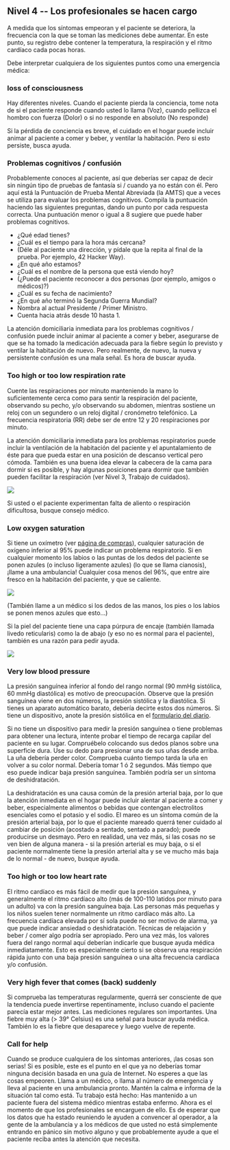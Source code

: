 ## Nivel 4 -- Los profesionales se hacen cargo

A medida que los síntomas empeoran y el paciente se deteriora, la frecuencia con la que se toman las mediciones debe aumentar. En este punto, su registro debe contener la temperatura, la respiración y el ritmo cardíaco cada pocas horas.

Debe interpretar cualquiera de los siguientes puntos como una emergencia médica:

### loss of consciousness

Hay diferentes niveles. Cuando el paciente pierda la conciencia, tome nota de si el paciente responde cuando usted lo llama (Voz), cuando pellizca el hombro con fuerza (Dolor) o si no responde en absoluto (No responde)

Si la pérdida de conciencia es breve, el cuidado en el hogar puede incluir animar al paciente a comer y beber, y ventilar la habitación. Pero si esto persiste, busca ayuda.

### Problemas cognitivos / confusión

Probablemente conoces al paciente, así que deberías ser capaz de decir sin ningún tipo de pruebas de fantasía si / cuando ya no están con él. Pero aquí está la Puntuación de Prueba Mental Abreviada (la AMTS) que a veces se utiliza para evaluar los problemas cognitivos. Compila la puntuación haciendo las siguientes preguntas, dando un punto por cada respuesta correcta. Una puntuación menor o igual a 8 sugiere que puede haber problemas cognitivos. 

- ¿Qué edad tienes? 
- ¿Cuál es el tiempo para la hora más cercana? 
- (Déle al paciente una dirección, y pídale que la repita al final de la prueba. Por ejemplo, 42 Hacker Way). 
- ¿En qué año estamos? 
- ¿Cuál es el nombre de la persona que está viendo hoy?
- (¿Puede el paciente reconocer a dos personas (por ejemplo, amigos o médicos)?) 
- ¿Cuál es su fecha de nacimiento? 
- ¿En qué año terminó la Segunda Guerra Mundial? 
- Nombra al actual Presidente / Primer Ministro. 
- Cuenta hacia atrás desde 10 hasta 1.

La atención domiciliaria inmediata para los problemas cognitivos / confusión puede incluir animar al paciente a comer y beber, asegurarse de que se ha tomado la medicación adecuada para la fiebre según lo previsto y ventilar la habitación de nuevo. Pero realmente, de nuevo, la nueva y persistente confusión es una mala señal. Es hora de buscar ayuda.

### Too high or too low respiration rate

Cuente las respiraciones por minuto manteniendo la mano lo suficientemente cerca como para sentir la respiración del paciente, observando su pecho, y/o observando su abdomen, mientras sostiene un reloj con un segundero o un reloj digital / cronómetro telefónico. La frecuencia respiratoria (RR) debe ser de entre 12 y 20 respiraciones por minuto. 

La atención domiciliaria inmediata para los problemas respiratorios puede incluir la ventilación de la habitación del paciente y el apuntalamiento de éste para que pueda estar en una posición de descanso vertical pero cómoda. También es una buena idea elevar la cabecera de la cama para dormir si es posible, y hay algunas posiciones para dormir que también pueden facilitar la respiración (ver Nivel 3, Trabajo de cuidados).

![](/images/dyspnoe.png)

Si usted o el paciente experimentan falta de aliento o respiración dificultosa, busque consejo médico. 

### Low oxygen saturation

Si tiene un oxímetro (ver [página de compras](/compras)), cualquier saturación de oxígeno inferior al 95% puede indicar un problema respiratorio. Si en cualquier momento los labios o las puntas de los dedos del paciente se ponen azules (o incluso ligeramente azules) (lo que se llama cianosis), ¡llame a una ambulancia! Cualquier cosa menos del 96%, que entre aire fresco en la habitación del paciente, y que se caliente.

![](/images/cyanosis.png)

(También llame a un médico si los dedos de las manos, los pies o los labios se ponen menos azules que esto...)

Si la piel del paciente tiene una capa púrpura de encaje (también llamada livedo reticularis) como la de abajo (y eso no es normal para el paciente), también es una razón para pedir ayuda.

![](/images/livedo-reticularis.png)

### Very low blood pressure

La presión sanguínea inferior al fondo del rango normal (90 mmHg sistólica, 60 mmHg diastólica) es motivo de preocupación. Observe que la presión sanguínea viene en dos números, la presión sistólica y la diastólica. Si tienes un aparato automático barato, debería decirte estos dos números. Si tiene un dispositivo, anote la presión sistólica en el [formulario del diario](/images/covid-diary.pdf).

Si no tiene un dispositivo para medir la presión sanguínea o tiene problemas para obtener una lectura, intente probar el tiempo de recarga capilar del paciente en su lugar. Compruébelo colocando sus dedos planos sobre una superficie dura. Use su dedo para presionar una de sus uñas desde arriba. La uña debería perder color. Comprueba cuánto tiempo tarda la uña en volver a su color normal. Debería tomar 1 ó 2 segundos. Más tiempo que eso puede indicar baja presión sanguínea. También podría ser un síntoma de deshidratación. 

La deshidratación es una causa común de la presión arterial baja, por lo que la atención inmediata en el hogar puede incluir alentar al paciente a comer y beber, especialmente alimentos o bebidas que contengan electrolitos esenciales como el potasio y el sodio. El mareo es un síntoma común de la presión arterial baja, por lo que el paciente mareado querrá tener cuidado al cambiar de posición (acostado a sentado, sentado a parado); puede producirse un desmayo. Pero en realidad, una vez más, si las cosas no se ven bien de alguna manera - si la presión arterial es muy baja, o si el paciente normalmente tiene la presión arterial alta y se ve mucho más baja de lo normal - de nuevo, busque ayuda.

### Too high or too low heart rate

El ritmo cardíaco es más fácil de medir que la presión sanguínea, y generalmente el ritmo cardíaco alto (más de 100-110 latidos por minuto para un adulto) va con la presión sanguínea baja. Las personas más pequeñas y los niños suelen tener normalmente un ritmo cardíaco más alto. La frecuencia cardíaca elevada por sí sola puede no ser motivo de alarma, ya que puede indicar ansiedad o deshidratación. Técnicas de relajación y beber / comer algo podría ser apropiado. Pero una vez más, los valores fuera del rango normal aquí deberían indicarle que busque ayuda médica inmediatamente. Esto es especialmente cierto si se observa una respiración rápida junto con una baja presión sanguínea o una alta frecuencia cardíaca y/o confusión. 

### Very high fever that comes (back) suddenly

Si comprueba las temperaturas regularmente, querrá ser consciente de que la tendencia puede invertirse repentinamente, incluso cuando el paciente parecía estar mejor antes. Las mediciones regulares son importantes. Una fiebre muy alta (> 39° Celsius) es una señal para buscar ayuda médica. También lo es la fiebre que desaparece y luego vuelve de repente. 

### Call for help

Cuando se produce cualquiera de los síntomas anteriores, ¡las cosas son serias! Si es posible, este es el punto en el que ya no deberías tomar ninguna decisión basada en una guía de Internet. No esperes a que las cosas empeoren. Llama a un médico, o llama al número de emergencia y lleva al paciente en una ambulancia pronto. Mantén la calma e informa de la situación tal como está. Tu trabajo está hecho: Has mantenido a un paciente fuera del sistema médico mientras estaba enfermo. Ahora es el momento de que los profesionales se encarguen de ello. Es de esperar que los datos que ha estado reuniendo le ayuden a convencer al operador, a la gente de la ambulancia y a los médicos de que usted no está simplemente entrando en pánico sin motivo alguno y que probablemente ayude a que el paciente reciba antes la atención que necesita.